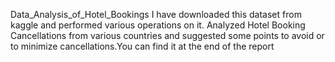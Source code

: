 Data_Analysis_of_Hotel_Bookings
I have downloaded this dataset from kaggle and performed various operations on it.
Analyzed Hotel Booking Cancellations from various countries and suggested some points to avoid or to minimize cancellations.You can find it at the end of the report
